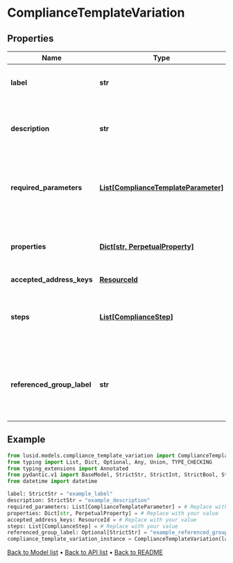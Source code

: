 # ComplianceTemplateVariation

## Properties
Name | Type | Description | Notes
------------ | ------------- | ------------- | -------------
**label** | **str** | Label of a Compliance Template Variation | 
**description** | **str** | The description of the Compliance Template Variation | 
**required_parameters** | [**List[ComplianceTemplateParameter]**](ComplianceTemplateParameter.md) | A parameter required by a Compliance Template Variation | 
**properties** | [**Dict[str, PerpetualProperty]**](PerpetualProperty.md) | Properties associated with the Compliance Template Variation | 
**accepted_address_keys** | [**ResourceId**](ResourceId.md) |  | 
**steps** | [**List[ComplianceStep]**](ComplianceStep.md) | The steps expressed in this template, with their required parameters | 
**referenced_group_label** | **str** | The label of a given referenced group in a Compliance Rule Template Variation | [optional] 
## Example

```python
from lusid.models.compliance_template_variation import ComplianceTemplateVariation
from typing import List, Dict, Optional, Any, Union, TYPE_CHECKING
from typing_extensions import Annotated
from pydantic.v1 import BaseModel, StrictStr, StrictInt, StrictBool, StrictFloat, StrictBytes, Field, validator, ValidationError, conlist, constr
from datetime import datetime

label: StrictStr = "example_label"
description: StrictStr = "example_description"
required_parameters: List[ComplianceTemplateParameter] = # Replace with your value
properties: Dict[str, PerpetualProperty] = # Replace with your value
accepted_address_keys: ResourceId = # Replace with your value
steps: List[ComplianceStep] = # Replace with your value
referenced_group_label: Optional[StrictStr] = "example_referenced_group_label"
compliance_template_variation_instance = ComplianceTemplateVariation(label=label, description=description, required_parameters=required_parameters, properties=properties, accepted_address_keys=accepted_address_keys, steps=steps, referenced_group_label=referenced_group_label)

```

[Back to Model list](../README.md#documentation-for-models) &#8226; [Back to API list](../README.md#documentation-for-api-endpoints) &#8226; [Back to README](../README.md)

